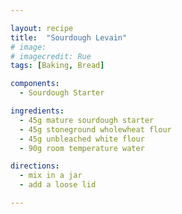 ```yaml
---

layout: recipe
title:  "Sourdough Levain"
# image:
# imagecredit: Rue
tags: [Baking, Bread]

components:
  - Sourdough Starter

ingredients:
  - 45g mature sourdough starter
  - 45g stoneground wholewheat flour
  - 45g unbleached white flour
  - 90g room temperature water

directions:
  - mix in a jar
  - add a loose lid

---
```

